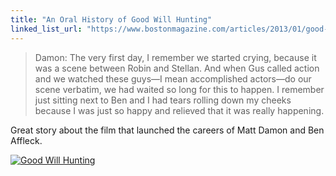```yaml
---
title: "An Oral History of Good Will Hunting"
linked_list_url: "https://www.bostonmagazine.com/articles/2013/01/good-will-hunting-oral-history/print/"
---
```

<blockquote><p>
  Damon: The very first day, I remember we started crying, because it was a scene between Robin and Stellan. And when Gus called action and we watched these guys—I mean accomplished actors—do our scene verbatim, we had waited so long for this to happen. I remember just sitting next to Ben and I had tears rolling down my cheeks because I was just so happy and relieved that it was really happening.
</p></blockquote>
<p>Great story about the film that launched the careers of Matt Damon and Ben Affleck.</p>
<p><a href="https://target.georiot.com/Proxy.ashx?grid=9646&id=6PFrOqNV4B8&offerid=162397&type=3&subid=0&tmpid=3664&RD_PARM1=https%253A%252F%252Fitunes.apple.com%252Fca%252Fmovie%252Fgood-will-hunting%252Fid432764892%253Fuo%253D4%2526partnerId%253D30" target="itunes_store"><img src="https://r.mzstatic.com/images/web/linkmaker/badge_itunes-lrg.gif" alt="Good Will Hunting" style="border: 0;"/></a></p>

